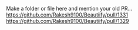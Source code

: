 Make a folder or file here and mention your old PR...
https://github.com/Rakesh9100/Beautiify/pull/1331
https://github.com/Rakesh9100/Beautiify/pull/1329